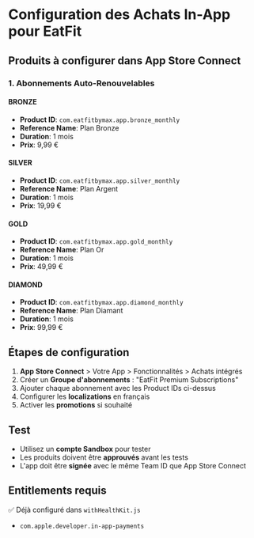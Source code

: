 
# Configuration des Achats In-App pour EatFit

## Produits à configurer dans App Store Connect

### 1. Abonnements Auto-Renouvelables

#### BRONZE
- **Product ID**: `com.eatfitbymax.app.bronze_monthly`
- **Reference Name**: Plan Bronze
- **Duration**: 1 mois
- **Prix**: 9,99 €

#### SILVER  
- **Product ID**: `com.eatfitbymax.app.silver_monthly`
- **Reference Name**: Plan Argent
- **Duration**: 1 mois
- **Prix**: 19,99 €

#### GOLD
- **Product ID**: `com.eatfitbymax.app.gold_monthly`
- **Reference Name**: Plan Or
- **Duration**: 1 mois
- **Prix**: 49,99 €

#### DIAMOND
- **Product ID**: `com.eatfitbymax.app.diamond_monthly`
- **Reference Name**: Plan Diamant
- **Duration**: 1 mois
- **Prix**: 99,99 €

## Étapes de configuration

1. **App Store Connect** > Votre App > Fonctionnalités > Achats intégrés
2. Créer un **Groupe d'abonnements** : "EatFit Premium Subscriptions"
3. Ajouter chaque abonnement avec les Product IDs ci-dessus
4. Configurer les **localizations** en français
5. Activer les **promotions** si souhaité

## Test

- Utilisez un **compte Sandbox** pour tester
- Les produits doivent être **approuvés** avant les tests
- L'app doit être **signée** avec le même Team ID que App Store Connect

## Entitlements requis

✅ Déjà configuré dans `withHealthKit.js`
- `com.apple.developer.in-app-payments`
